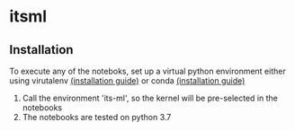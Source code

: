 # itsml

## Installation

To execute any of the noteboks, set up a virtual python environment either using virutalenv [(installation guide)](https://virtualenv.pypa.io/en/stable/installation/) or conda [(installation guide)](https://docs.conda.io/projects/conda/en/latest/user-guide/install/)

1. Call the environment 'its-ml', so the kernel will be pre-selected in the notebooks
2. The notebooks are tested on python 3.7
